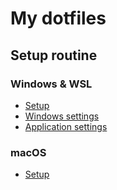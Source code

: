 My dotfiles
===========

Setup routine
-------------

### Windows & WSL

* [Setup](doc/windows-setup.md)
* [Windows settings](doc/windows-settings.md)
* [Application settings](doc/windows-apps-setting.md)

### macOS

* [Setup](doc/macos-setup.md)
